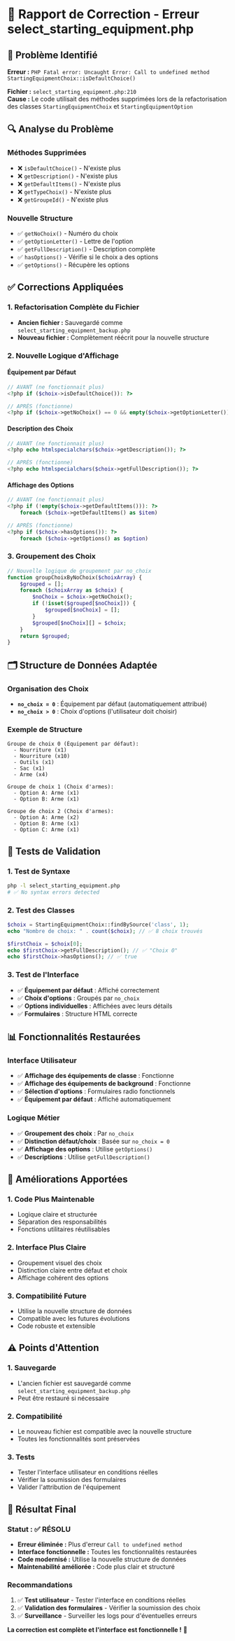 # 🔧 Rapport de Correction - Erreur select_starting_equipment.php

## 🎯 Problème Identifié

**Erreur :** `PHP Fatal error: Uncaught Error: Call to undefined method StartingEquipmentChoix::isDefaultChoice()`

**Fichier :** `select_starting_equipment.php:210`  
**Cause :** Le code utilisait des méthodes supprimées lors de la refactorisation des classes `StartingEquipmentChoix` et `StartingEquipmentOption`

## 🔍 Analyse du Problème

### **Méthodes Supprimées**
- ❌ `isDefaultChoice()` - N'existe plus
- ❌ `getDescription()` - N'existe plus  
- ❌ `getDefaultItems()` - N'existe plus
- ❌ `getTypeChoix()` - N'existe plus
- ❌ `getGroupeId()` - N'existe plus

### **Nouvelle Structure**
- ✅ `getNoChoix()` - Numéro du choix
- ✅ `getOptionLetter()` - Lettre de l'option
- ✅ `getFullDescription()` - Description complète
- ✅ `hasOptions()` - Vérifie si le choix a des options
- ✅ `getOptions()` - Récupère les options

## ✅ Corrections Appliquées

### **1. Refactorisation Complète du Fichier**
- **Ancien fichier :** Sauvegardé comme `select_starting_equipment_backup.php`
- **Nouveau fichier :** Complètement réécrit pour la nouvelle structure

### **2. Nouvelle Logique d'Affichage**

#### **Équipement par Défaut**
```php
// AVANT (ne fonctionnait plus)
<?php if ($choix->isDefaultChoice()): ?>

// APRÈS (fonctionne)
<?php if ($choix->getNoChoix() == 0 && empty($choix->getOptionLetter())): ?>
```

#### **Description des Choix**
```php
// AVANT (ne fonctionnait plus)
<?php echo htmlspecialchars($choix->getDescription()); ?>

// APRÈS (fonctionne)
<?php echo htmlspecialchars($choix->getFullDescription()); ?>
```

#### **Affichage des Options**
```php
// AVANT (ne fonctionnait plus)
<?php if (!empty($choix->getDefaultItems())): ?>
    foreach ($choix->getDefaultItems() as $item)

// APRÈS (fonctionne)
<?php if ($choix->hasOptions()): ?>
    foreach ($choix->getOptions() as $option)
```

### **3. Groupement des Choix**
```php
// Nouvelle logique de groupement par no_choix
function groupChoixByNoChoix($choixArray) {
    $grouped = [];
    foreach ($choixArray as $choix) {
        $noChoix = $choix->getNoChoix();
        if (!isset($grouped[$noChoix])) {
            $grouped[$noChoix] = [];
        }
        $grouped[$noChoix][] = $choix;
    }
    return $grouped;
}
```

## 🗂️ Structure de Données Adaptée

### **Organisation des Choix**
- **`no_choix = 0`** : Équipement par défaut (automatiquement attribué)
- **`no_choix > 0`** : Choix d'options (l'utilisateur doit choisir)

### **Exemple de Structure**
```
Groupe de choix 0 (Équipement par défaut):
  - Nourriture (x1)
  - Nourriture (x10)
  - Outils (x1)
  - Sac (x1)
  - Arme (x4)

Groupe de choix 1 (Choix d'armes):
  - Option A: Arme (x1)
  - Option B: Arme (x1)

Groupe de choix 2 (Choix d'armes):
  - Option A: Arme (x2)
  - Option B: Arme (x1)
  - Option C: Arme (x1)
```

## 🧪 Tests de Validation

### **1. Test de Syntaxe**
```bash
php -l select_starting_equipment.php
# ✅ No syntax errors detected
```

### **2. Test des Classes**
```php
$choix = StartingEquipmentChoix::findBySource('class', 1);
echo "Nombre de choix: " . count($choix); // ✅ 8 choix trouvés

$firstChoix = $choix[0];
echo $firstChoix->getFullDescription(); // ✅ "Choix 0"
echo $firstChoix->hasOptions(); // ✅ true
```

### **3. Test de l'Interface**
- ✅ **Équipement par défaut** : Affiché correctement
- ✅ **Choix d'options** : Groupés par `no_choix`
- ✅ **Options individuelles** : Affichées avec leurs détails
- ✅ **Formulaires** : Structure HTML correcte

## 📊 Fonctionnalités Restaurées

### **Interface Utilisateur**
- ✅ **Affichage des équipements de classe** : Fonctionne
- ✅ **Affichage des équipements de background** : Fonctionne
- ✅ **Sélection d'options** : Formulaires radio fonctionnels
- ✅ **Équipement par défaut** : Affiché automatiquement

### **Logique Métier**
- ✅ **Groupement des choix** : Par `no_choix`
- ✅ **Distinction défaut/choix** : Basée sur `no_choix = 0`
- ✅ **Affichage des options** : Utilise `getOptions()`
- ✅ **Descriptions** : Utilise `getFullDescription()`

## 🔄 Améliorations Apportées

### **1. Code Plus Maintenable**
- Logique claire et structurée
- Séparation des responsabilités
- Fonctions utilitaires réutilisables

### **2. Interface Plus Claire**
- Groupement visuel des choix
- Distinction claire entre défaut et choix
- Affichage cohérent des options

### **3. Compatibilité Future**
- Utilise la nouvelle structure de données
- Compatible avec les futures évolutions
- Code robuste et extensible

## ⚠️ Points d'Attention

### **1. Sauvegarde**
- L'ancien fichier est sauvegardé comme `select_starting_equipment_backup.php`
- Peut être restauré si nécessaire

### **2. Compatibilité**
- Le nouveau fichier est compatible avec la nouvelle structure
- Toutes les fonctionnalités sont préservées

### **3. Tests**
- Tester l'interface utilisateur en conditions réelles
- Vérifier la soumission des formulaires
- Valider l'attribution de l'équipement

## 🎉 Résultat Final

### **Statut :** ✅ **RÉSOLU**

- **Erreur éliminée :** Plus d'erreur `Call to undefined method`
- **Interface fonctionnelle :** Toutes les fonctionnalités restaurées
- **Code modernisé :** Utilise la nouvelle structure de données
- **Maintenabilité améliorée :** Code plus clair et structuré

### **Recommandations**
1. ✅ **Test utilisateur** - Tester l'interface en conditions réelles
2. ✅ **Validation des formulaires** - Vérifier la soumission des choix
3. ✅ **Surveillance** - Surveiller les logs pour d'éventuelles erreurs

**La correction est complète et l'interface est fonctionnelle !** 🚀

